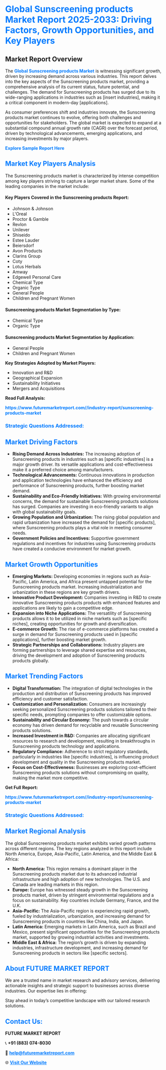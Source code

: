 <h1 style="color: #007BFF;">Global Sunscreening products Market Report 2025-2033: Driving Factors, Growth Opportunities, and Key Players</h1>

<section id="overview">
<h2>Market Report Overview</h2>
<p>The <a href="https://www.futuremarketreport.com//industry-report/sunscreening-products-market" style="color: #007BFF; text-decoration: none;"><strong>Global Sunscreening products Market</strong></a> is witnessing significant growth, driven by increasing demand across various industries. This report delves into the key aspects of the Sunscreening products market, providing a comprehensive analysis of its current status, future potential, and challenges. The demand for Sunscreening products has surged due to its wide-ranging applications in industries such as [insert industries], making it a critical component in modern-day [applications].</p>
<p>As consumer preferences shift and industries innovate, the Sunscreening products market continues to evolve, offering both challenges and opportunities for stakeholders. The global market is expected to expand at a substantial compound annual growth rate (CAGR) over the forecast period, driven by technological advancements, emerging applications, and increasing investments by major players.</p>
</section>

<section id="overview">
<p><a href="https://www.futuremarketreport.com//request-sample/reportId=47711" style="color: #007BFF; text-decoration: none;"><strong>Explore Sample Report Here</strong></a></p>
</section>

<section id="key-players">
<h2 style="color: #007BFF;">Market Key Players Analysis</h2>
<p>The Sunscreening products market is characterized by intense competition among key players striving to capture a larger market share. Some of the leading companies in the market include:</p>
<h4>Key Players Covered in the Sunscreening products Report:</h4>
<ul><li>Johnson &amp; Johnson</li><li>L&#039;Oreal</li><li>Proctor &amp; Gamble</li><li>Revlon</li><li>Unilever</li><li>Shiseido</li><li>Estee Lauder</li><li>Beiersdorf</li><li>Avon Products</li><li>Clarins Group</li><li>Coty</li><li>Lotus Herbals</li><li>Amway</li><li>Edgewell Personal Care</li><li>Chemical Type</li><li>Organic Type</li><li>General People</li><li>Children and Pregnant Women</li></ul>
<h4>Sunscreening products Market Segmentation by Type:</h4>
<ul><li>Chemical Type</li><li>Organic Type</li></ul>

<h4>Sunscreening products Market Segmentation by Application:</h4>
<ul><li>General People</li><li>Children and Pregnant Women</li></ul>
<p><strong>Key Strategies Adopted by Market Players:</strong></p>
<ul>
<li>Innovation and R&D</li>
<li>Geographical Expansion</li>
<li>Sustainability Initiatives</li>
<li>Mergers and Acquisitions</li>
</ul>
</section>

<section>
<p><strong>Read Full Analysis: </strong></p><a href="https://www.futuremarketreport.com//industry-report/sunscreening-products-market" style="color: #007BFF; text-decoration: none;"><strong>https://www.futuremarketreport.com//industry-report/sunscreening-products-market</strong></a>
<h3 style="color: #007BFF;">Strategic Questions Addressed:</h3>
</section>

<section id="driving-factors">
<h2 style="color: #007BFF;">Market Driving Factors</h2>
<ul>
<li><strong>Rising Demand Across Industries:</strong> The increasing adoption of Sunscreening products in industries such as [specific industries] is a major growth driver. Its versatile applications and cost-effectiveness make it a preferred choice among manufacturers.</li>
<li><strong>Technological Advancements:</strong> Continuous innovations in production and application technologies have enhanced the efficiency and performance of Sunscreening products, further boosting market demand.</li>
<li><strong>Sustainability and Eco-Friendly Initiatives:</strong> With growing environmental concerns, the demand for sustainable Sunscreening products solutions has surged. Companies are investing in eco-friendly variants to align with global sustainability goals.</li>
<li><strong>Growing Population and Urbanization:</strong> The rising global population and rapid urbanization have increased the demand for [specific products], where Sunscreening products plays a vital role in meeting consumer needs.</li>
<li><strong>Government Policies and Incentives:</strong> Supportive government regulations and incentives for industries using Sunscreening products have created a conducive environment for market growth.</li>
</ul>
</section>

<section id="growth-opportunities">
<h2 style="color: #007BFF;">Market Growth Opportunities</h2>
<ul>
<li><strong>Emerging Markets:</strong> Developing economies in regions such as Asia-Pacific, Latin America, and Africa present untapped potential for the Sunscreening products market. Increasing industrialization and urbanization in these regions are key growth drivers.</li>
<li><strong>Innovative Product Development:</strong> Companies investing in R&D to create innovative Sunscreening products products with enhanced features and applications are likely to gain a competitive edge.</li>
<li><strong>Expansion into Niche Applications:</strong> The versatility of Sunscreening products allows it to be utilized in niche markets such as [specific niches], creating opportunities for growth and diversification.</li>
<li><strong>E-commerce Growth:</strong> The rise of e-commerce platforms has created a surge in demand for Sunscreening products used in [specific applications], further boosting market growth.</li>
<li><strong>Strategic Partnerships and Collaborations:</strong> Industry players are forming partnerships to leverage shared expertise and resources, driving the development and adoption of Sunscreening products products globally.</li>
</ul>
</section>

<section id="trending-factors">
<h2 style="color: #007BFF;">Market Trending Factors</h2>
<ul>
<li><strong>Digital Transformation:</strong> The integration of digital technologies in the production and distribution of Sunscreening products has improved efficiency and customer satisfaction.</li>
<li><strong>Customization and Personalization:</strong> Consumers are increasingly seeking personalized Sunscreening products solutions tailored to their specific needs, prompting companies to offer customizable options.</li>
<li><strong>Sustainability and Circular Economy:</strong> The push towards a circular economy has driven demand for recyclable and reusable Sunscreening products solutions.</li>
<li><strong>Increased Investment in R&D:</strong> Companies are allocating significant resources to research and development, resulting in breakthroughs in Sunscreening products technology and applications.</li>
<li><strong>Regulatory Compliance:</strong> Adherence to strict regulatory standards, particularly in industries like [specific industries], is influencing product development and quality in the Sunscreening products market.</li>
<li><strong>Focus on Cost-Effectiveness:</strong> Businesses are exploring cost-efficient Sunscreening products solutions without compromising on quality, making the market more competitive.</li>
</ul>
</section>

<section>
<p><strong>Get Full Report: </strong></p><a href="https://www.futuremarketreport.com//industry-report/sunscreening-products-market" style="color: #007BFF; text-decoration: none;"><strong>https://www.futuremarketreport.com//industry-report/sunscreening-products-market</strong></a>
<h3 style="color: #007BFF;">Strategic Questions Addressed:</h3>
</section>


<section id="regional-analysis">
<h2 style="color: #007BFF;">Market Regional Analysis</h2>
<p>The global Sunscreening products market exhibits varied growth patterns across different regions. The key regions analyzed in this report include North America, Europe, Asia-Pacific, Latin America, and the Middle East & Africa:</p>
<ul>
<li><strong>North America:</strong> This region remains a dominant player in the Sunscreening products market due to its advanced industrial infrastructure and high adoption of new technologies. The U.S. and Canada are leading markets in this region.</li>
<li><strong>Europe:</strong> Europe has witnessed steady growth in the Sunscreening products market, driven by stringent environmental regulations and a focus on sustainability. Key countries include Germany, France, and the U.K.</li>
<li><strong>Asia-Pacific:</strong> The Asia-Pacific region is experiencing rapid growth, fueled by industrialization, urbanization, and increasing demand for Sunscreening products in countries like China, India, and Japan.</li>
<li><strong>Latin America:</strong> Emerging markets in Latin America, such as Brazil and Mexico, present significant opportunities for the Sunscreening products market, supported by growing industrial activities and investments.</li>
<li><strong>Middle East & Africa:</strong> The region’s growth is driven by expanding industries, infrastructure development, and increasing demand for Sunscreening products in sectors like [specific sectors].</li>
</ul>
</section>

<footer>
<h2 style="color: #007BFF;">About FUTURE MARKET REPORT</h2>
<p>We are a trusted name in market research and advisory services, delivering actionable insights and strategic support to businesses across diverse industries. Our expertise lies in offering:</p>

<p>Stay ahead in today’s competitive landscape with our tailored research solutions.</p>

<h2 style="color: #007BFF;">Contact Us:</h2>
<p><strong>FUTURE MARKET REPORT</strong></p>
<p>📞 <strong>+91 (883) 074-8030</strong></p>
<p>📧 <strong><a href="mailto:help@futuremarketreport.com" style="color: #007BFF;">help@futuremarketreport.com</a></strong></p>
<p>🌐 <strong><a href="https://www.futuremarketreport.com/" style="color: #007BFF;">Visit Our Website</a></strong></p>
</footer>